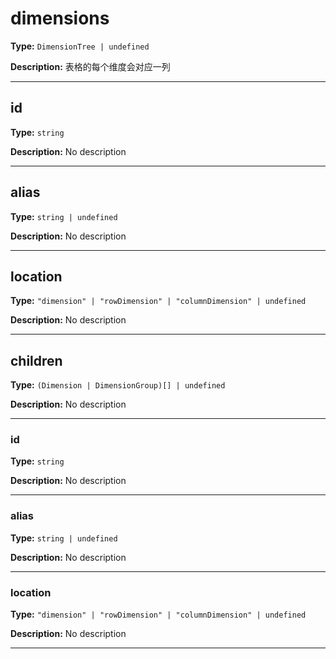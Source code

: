 # dimensions

**Type:** `DimensionTree | undefined`

**Description:**
表格的每个维度会对应一列

---


## id

**Type:** `string`

**Description:**
No description

---

## alias

**Type:** `string | undefined`

**Description:**
No description

---

## location

**Type:** `"dimension" | "rowDimension" | "columnDimension" | undefined`

**Description:**
No description

---

## children

**Type:** `(Dimension | DimensionGroup)[] | undefined`

**Description:**
No description

---


### id

**Type:** `string`

**Description:**
No description

---

### alias

**Type:** `string | undefined`

**Description:**
No description

---

### location

**Type:** `"dimension" | "rowDimension" | "columnDimension" | undefined`

**Description:**
No description

---

